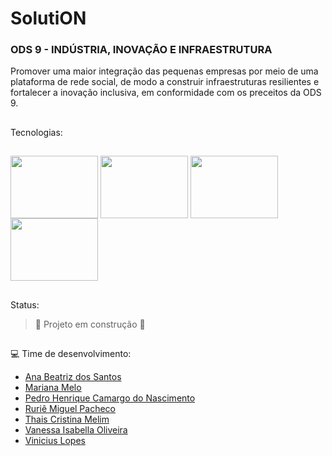 # SolutiON

### ODS 9 - **INDÚSTRIA, INOVAÇÃO E INFRAESTRUTURA**
Promover uma maior integração das pequenas empresas por meio de uma plataforma de rede social, de modo a construir infraestruturas resilientes e fortalecer a inovação inclusiva, em conformidade com os preceitos da ODS 9.


## 
Tecnologias:
##


<div style="display: inline_block">
<img align="center" alt="" height="100" width="140" src="https://cdn.jsdelivr.net/gh/devicons/devicon/icons/java/java-original-wordmark.svg">
<img align="center" alt="" height="100" width="140" src="https://cdn.jsdelivr.net/gh/devicons/devicon/icons/mysql/mysql-original-wordmark.svg">
<img align="center" alt="" height="100" width="140" src="https://cdn.jsdelivr.net/gh/devicons/devicon/icons/spring/spring-original-wordmark.svg">
<img align="center" alt="" height="100" width="140" src="https://cdn.jsdelivr.net/gh/devicons/devicon/icons/react/react-original-wordmark.svg">
</div>

##
Status:

> :construction: Projeto em construção :construction:

## 
💻 Time de desenvolvimento:
<ul>
        <li><a href="https://github.com/anabiax" target=”_blank">Ana Beatriz dos Santos</a></li>
        <li><a href="https://github.com/Marianadsm" target=”_blank">Mariana Melo</a></li>
        <li><a href="https://github.com/Pddro1" target=”_blank">Pedro Henrique Camargo do Nascimento</a></li>
        <li><a href="https://github.com/ruriemiguel" target=”_blank">Ruriê Miguel Pacheco</a></li>
        <li><a href="https://github.com/thaismelim" target=”_blank">Thais Cristina Melim</a></li>
        <li><a href="https://github.com/VanessaIsabella" target=”_blank">Vanessa Isabella Oliveira </a></li>
        <li><a href="https://github.com/viniciuslopes98" target=”_blank">Vinicius Lopes</a></li>
</ul>
